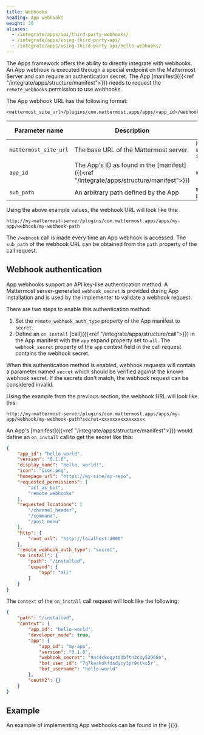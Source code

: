 ```yaml
---
title: Webhooks
heading: App webhooks
weight: 30
aliases:
  - /integrate/apps/api/third-party-webhooks/
  - /integrate/apps/using-third-party-api/
  - /integrate/apps/using-third-party-api/hello-webhooks/
---
```

The Apps framework offers the ability to directly integrate with webhooks. An App webhook is executed through a special endpoint on the Mattermost Server and can require an authentication secret.
The App [manifest]({{<ref "/integrate/apps/structure/manifest">}}) needs to request the `remote_webhooks` permission to use webhooks.

The App webhook URL has the following format:

```
<mattermost_site_url>/plugins/com.mattermost.apps/apps/<app_id>/webhook/<sub_path>
```

| Parameter name        | Description                                                                             | Example value                   |
|-----------------------|-----------------------------------------------------------------------------------------|---------------------------------|
| `mattermost_site_url` | The base URL of the Mattermost server.                                                  | `https://my-mattermost-server/` |
| `app_id`              | The App's ID as found in the [manifest]({{<ref "/integrate/apps/structure/manifest">}}) | `my-app`                        |
| `sub_path`            | An arbitrary path defined by the App                                                    | `my-webhook-path`               |

Using the above example values, the webhook URL will look like this:

`http://my-mattermost-server/plugins/com.mattermost.apps/apps/my-app/webhook/my-webhook-path`

The `/webhook` call is made every time an App webhook is accessed. The `sub_path` of the webhook URL can be obtained from the `path` property of the call request.

## Webhook authentication

App webhooks support an API key-like authentication method. A Mattermost server-generated `webhook_secret` is provided during App installation and is used by the implementer to validate a webhook request.

There are two steps to enable this authentication method:

1. Set the `remote_webhook_auth_type` property of the App manifest to `secret`.
2. Define an `on_install` [call]({{<ref "/integrate/apps/structure/call">}}) in the App manifest with the `app` expand property set to `all`.
   The `webhook_secret` property of the `app` context field in the call request contains the webhook secret.

When this authentication method is enabled, webhook requests will contain a parameter named `secret` which should be verified against the known webhook secret. If the secrets don't match, the webhook request can be considered invalid.

Using the example from the previous section, the webhook URL will look like this:

`http://my-mattermost-server/plugins/com.mattermost.apps/apps/my-app/webhook/my-webhook-path?secret=xxxxxxxxxxxxxxxx`

An App's [manifest]({{<ref "/integrate/apps/structure/manifest">}}) would define an `on_install` call to get the secret like this:

```json
{
	"app_id": "hello-world",
    "version": "0.1.0",
	"display_name": "Hello, world!",
	"icon": "icon.png",
	"homepage_url": "https://my-site/my-repo",
	"requested_permissions": [
		"act_as_bot",
		"remote_webhooks"
	],
	"requested_locations": [
		"/channel_header",
		"/command",
		"/post_menu"
	],
	"http": {
		"root_url": "http://localhost:4000"
	},
	"remote_webhook_auth_type": "secret",
	"on_install": {
        "path": "/installed",
        "expand": {
            "app": "all"
        }
	}
}
```

The `context` of the `on_install` call request will look like the following:

```json
{
    "path": "/installed",
    "context": {
        "app_id": "hello-world",
        "developer_mode": true,
        "app": {
            "app_id": "my-app",
            "version": "0.1.0",
            "webhook_secret": "9a44ckeqytd3bftn3c3y53968o",
            "bot_user_id": "7q7kaakokfdsdycy3pr9ctkc5r",
            "bot_username": "hello-world"
        },
        "oauth2": {}
    }
}
```

## Example

An example of implementing App webhooks can be found in the {{<newtabref title="Mattermost apps examples repo" href="https://github.com/mattermost/mattermost-app-examples/tree/master/golang/webhooks">}}.
